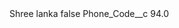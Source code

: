 <?xml version="1.0" encoding="UTF-8"?>
<CustomMetadata xmlns="http://soap.sforce.com/2006/04/metadata" xmlns:xsi="http://www.w3.org/2001/XMLSchema-instance" xmlns:xsd="http://www.w3.org/2001/XMLSchema">
    <label>Shree lanka</label>
    <protected>false</protected>
    <values>
        <field>Phone_Code__c</field>
        <value xsi:type="xsd:double">94.0</value>
    </values>
</CustomMetadata>

